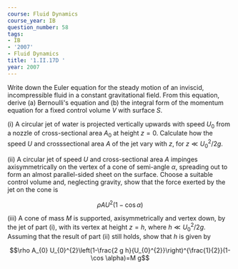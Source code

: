 ```yaml
---
course: Fluid Dynamics
course_year: IB
question_number: 58
tags:
- IB
- '2007'
- Fluid Dynamics
title: '1.II.17D '
year: 2007
---
```



Write down the Euler equation for the steady motion of an inviscid, incompressible fluid in a constant gravitational field. From this equation, derive (a) Bernoulli's equation and (b) the integral form of the momentum equation for a fixed control volume $V$ with surface $S$.

(i) A circular jet of water is projected vertically upwards with speed $U_{0}$ from a nozzle of cross-sectional area $A_{0}$ at height $z=0$. Calculate how the speed $U$ and crosssectional area $A$ of the jet vary with $z$, for $z \ll U_{0}^{2} / 2 g$.

(ii) A circular jet of speed $U$ and cross-sectional area $A$ impinges axisymmetrically on the vertex of a cone of semi-angle $\alpha$, spreading out to form an almost parallel-sided sheet on the surface. Choose a suitable control volume and, neglecting gravity, show that the force exerted by the jet on the cone is

$$\rho A U^{2}(1-\cos \alpha)$$

(iii) A cone of mass $M$ is supported, axisymmetrically and vertex down, by the jet of part (i), with its vertex at height $z=h$, where $h \ll U_{0}^{2} / 2 g$. Assuming that the result of part (ii) still holds, show that $h$ is given by

$$\rho A_{0} U_{0}^{2}\left(1-\frac{2 g h}{U_{0}^{2}}\right)^{\frac{1}{2}}(1-\cos \alpha)=M g$$